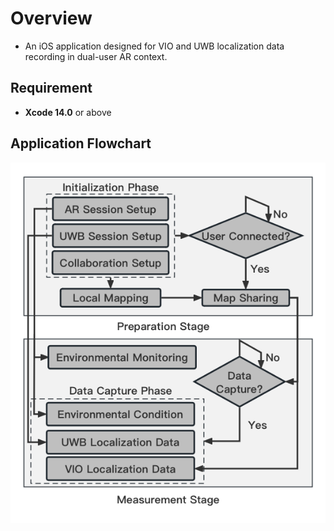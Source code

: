 # Overview

* An iOS application designed for VIO and UWB localization data recording in dual-user AR context.

## Requirement

* __Xcode 14.0__ or above

## Application Flowchart

![image](../pics/application_flowchart.png)
